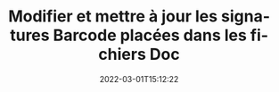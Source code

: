 ---
############################# Static ############################
layout: "auto-gen-signature"
date: 2022-03-01T15:12:22
draft: false
operation: Update
signaturetype: Barcode
fileformat: Doc
productName: Java
lang: fr
productCode: java
otherformats: pdf doc docx docm dot dotm dotx odt ott rtf xls xlsx xlsm xlsb csv ods ots xltx xltm ppt pptx pps ppsx odp otp potx potm pptm ppsm
breadcrumb: Put Barcode signature on Doc for Java

############################# Head ############################
head_title: "Mettre à jour les signatures Barcode placées dans les fichiers Doc avec Java"
head_description: "Utilisez le code Java simple et facile à comprendre pour la mise à jour des signatures Barcode dans les documents signés Doc."

############################# Header ############################
title: "Modifier et mettre à jour les signatures Barcode placées dans les fichiers Doc"
description: "L'API pour Java fournit des fonctionnalités pour la mise à jour des signatures Barcode dans les documents Doc. Mettez à jour les signatures électroniques dans vos documents Doc avec quelques lignes de code Java rapidement et facilement."
bg_image: "https://cms.admin.containerize.com/templates/aspose/App_Themes/V3/images/bg/header1.png"
bg_overlay: false
button:
    enable: true

############################# SubMenu ############################
submenu:
    enable: true

    left:
        img_alt: "GroupDocs.Signature for Java"
        image: "https://cms.admin.containerize.com/templates/groupdocs/images/product-logos/90x90-noborder/groupdocs-signature-java.png"
        product: "GroupDocs.Signature"
        platform: "Java"



############################# About ############################
about:
    enable: true
    title: "En savoir plus sur les fonctionnalités de l'API GroupDocs.Signature for Java"
    content: |
        [GroupDocs.Signature for Java](https://products.groupdocs.com/signature/java/) La fonctionnalité de l'API contient une vaste sélection de moyens pour traiter les formats de documents à la demande à l'aide de signatures électroniques. Un large éventail de signatures électroniques telles que des textes, des images, des certificats numériques, des codes-barres, des codes QR, des tampons ou des métadonnées sont pris en charge. Les clients peuvent ajouter, supprimer, modifier, valider ou rechercher des signatures numériques dans des fichiers PDF, des documents MS Word, des classeurs MS Excel, des présentations MS PowerPoint, des fichiers Adobe Photoshop et divers formats d'image. De nombreuses fonctionnalités et paramètres utiles sont disponibles.
    

############################# Steps ############################
steps:
    enable: true
    title_left: "Comment changer les signatures Barcode dans votre document Doc"
    content_left: |
        [GroupDocs.Signature for Java](https://products.groupdocs.com/signature/java/) inclut des fonctionnalités utiles telles que la mise à jour des signatures Barcode placées dans les documents Doc. Il permet de modifier les fonctionnalités des signatures sans code supplémentaire.
        
        * Pour commencer, créez un objet Signature passant comme chemin de paramètre constructeur à un document qui est censé être mis à jour.
        * Ensuite, instanciez un objet de signature particulier approprié et configurez son identifiant et ses propriétés qui doivent être modifiées.
        * Enfin, appelez la méthode Update de Signature en passant un objet de signature particulier.
        * Traiter les résultats de mise à jour à votre avis.

    title_right: "Configuration requise"
    content_right: |
        GroupDocs.Signature for Java sont pris en charge sur toutes les principales plates-formes et systèmes d'exploitation. Avant d'exécuter le code ci-dessous, assurez-vous que les prérequis suivants sont installés sur votre système.

        * Systèmes d'exploitation : Microsoft Windows, Linux, MacOS
        * Environnements de développement : NetBeans, Intellij IDEA, Eclipse, etc.
        * Java runtime: J2SE 6.0 and above
        * Téléchargez la dernière version de GroupDocs.Signature for Java depuis [Maven](https://repository.groupdocs.com/webapp/#/artifacts/browse/tree/General/repo/com/groupdocs/groupdocs-signature)
         
    code: |
        ```java    
                
        // Set up input Doc file
        String filePath = "input.doc";
        // Set up output file
        String outputFilePath = "output.doc";

        // Instantiate Signature for input file
        Signature signature = new Signature(filePath);

        // Id of signature which is supposed to be updated
        // such Id might be got as a result of search operation
        String id = "07f83369-318b-41ad-a843-732417b912c2";

        // provide signature features to updat
        // set up particular signature id
        BarcodeSignature signatureToUpdate = new BarcodeSignature(id);

        // specify signature width
        signatureToUpdate.setWidth(300);
        // specify signature height
        signatureToUpdate.setHeight(50);
        // set left position
        signatureToUpdate.setLeft(80);
        // set top position
        signatureToUpdate.setTop(100);

        // update signature
        Boolean updateResult = signature.update(outputFilePath, signatureToUpdate);

        // process updation result
        if (updateResult)
        {
                System.out.println("Signature was updated successfully!");
        }
        ```

############################# Demos ############################
demos:
    enable: true
    title: "Mise à jour des signatures Barcode sur les pages du document - Démo en direct"
    content: |
       Modifiez dès maintenant diverses signatures électroniques du document Doc en visitant le site Web [GroupDocs.Signature App](https://products.groupdocs.app/signature/family).          

############################# More Formats ############################
more_formats:
    enable: true
    title: "Mettre à jour diverses signatures Barcode via Java"
    content: |
        "Modification des signatures numériques qui sont placées dans divers formats de documents. Mettez à jour les données des signatures sans code supplémentaire."
    format: 
       
       
back_to_top:
    enable: true
---